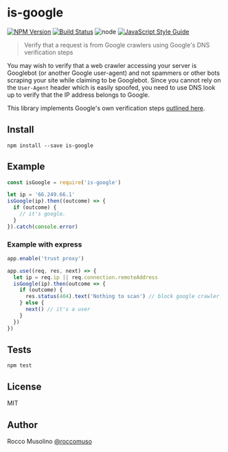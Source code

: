 # is-google

[![NPM Version](https://img.shields.io/npm/v/is-google.svg)](https://www.npmjs.com/package/is-google)
[![Build Status](https://travis-ci.org/roccomuso/is-google.svg?branch=master)](https://travis-ci.org/roccomuso/is-google)
![node](https://img.shields.io/node/v/is-google.svg)
[![JavaScript Style Guide](https://img.shields.io/badge/code_style-standard-brightgreen.svg)](https://standardjs.com)

> Verify that a request is from Google crawlers using Google's DNS verification steps

You may wish to verify that a web crawler accessing your server is Googlebot (or another Google user-agent) and not spammers or other bots scraping your site while claiming to be Googlebot. Since you cannot rely on the `User-Agent` header which is easily spoofed, you need to use DNS look up to verify that the IP address belongs to Google.

This library implements Google's own verification steps [outlined here](https://support.google.com/webmasters/answer/80553?hl=en).

## Install

`npm install --save is-google`

## Example

```javascript
const isGoogle = require('is-google')

let ip = '66.249.66.1'
isGoogle(ip).then((outcome) => {
  if (outcome) {
    // it's google.
  }
}).catch(console.error)
```

### Example with express

```javascript
app.enable('trust proxy')

app.use((req, res, next) => {
  let ip = req.ip || req.connection.remoteAddress
  isGoogle(ip).then(outcome => {
    if (outcome) {
      res.status(404).text('Nothing to scan') // block google crawler
    } else {
      next() // it's a user
    }
  })
})
```

## Tests

`npm test`

## License

MIT

## Author

Rocco Musolino [@roccomuso](https://twitter.com/roccomuso)
